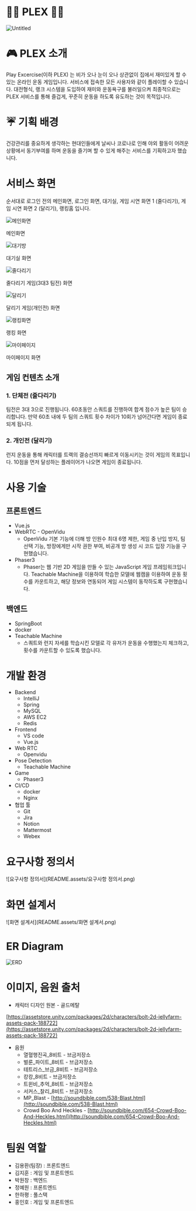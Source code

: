 # 🏃‍♂️ PLEX 🏃‍♀️

![Untitled](README.assets/Untitled-16608744212801.png)



# 🎮 PLEX 소개

Play Excercise(이하 PLEX) 는 비가 오나 눈이 오나 상관없이 집에서 재미있게 할 수 있는 온라인 운동 게임입니다. 서비스에 접속한 모든 사용자와 같이 플레이할 수 있습니다. 대전형식, 랭크 시스템을 도입하여 재미와 운동욕구를 불러일으켜 최종적으로는 PLEX 서비스를 통해 즐겁게, 꾸준히 운동을 하도록 유도하는 것이 목적입니다.



# ☔ 기획 배경

건강관리를 중요하게 생각하는 현대인들에게 날씨나 코로나로 인해  야외 활동이 어려운 상황에서 동기부여를 하며 운동을 즐기며 할 수 있게 해주는 서비스를 기획하고자 했습니다.



# 서비스 화면

순서대로 로그인 전의 메인화면, 로그인 화면, 대기실, 게임 시연 화면 1 (줄다리기), 게임 시연 화면 2 (달리기), 랭킹홈 입니다.



![메인화면](README.assets/메인화면.png)

메인화면

![대기방](README.assets/대기방.png)

대기실 화면

![줄다리기](README.assets/줄다리기.png)

줄다리기 게임(3대3 팀전) 화면

![달리기](README.assets/달리기.png)

달리기 게임(개인전) 화면

![랭킹화면](README.assets/랭킹화면-166087588471719.png)

랭킹 화면

![마이페이지](README.assets/마이페이지-166087589581721.png)

마이페이지 화면



## 게임 컨텐츠 소개

### 1. 단체전 (줄다리기)

팀전은 3대 3으로 진행됩니다. 60초동안 스쿼트를 진행하여 합계 점수가 높은 팀이 승리합니다. 만약 60초 내에 두 팀의 스쿼트 횟수 차이가 10회가 넘어간다면 게임이 종료되게 됩니다.

### 2. 개인전 (달리기)

런지 운동을 통해 캐릭터를 트랙의 결승선까지 빠르게 이동시키는 것이 게임의 목표입니다. 10점을 먼저 달성하는 플레이어가 나오면 게임이 종료됩니다.



# 사용 기술

## 프론트엔드

- Vue.js
- WebRTC - OpenVidu
  - OpenVidu 기본 기능에 더해 방 인원수 최대 6명 제한, 게임 중 난입 방지, 팀 선택 기능, 방장에게만 시작 권한 부여, 비공개 방 생성 시 코드 입장 기능을 구현했습니다.
- Phaser3
  - Phaser는 웹 기반 2D 게임을 만들 수 있는 JavaScript 게임 프레임워크입니다. Teachable Machine을 이용하여 학습한 모델에 웹캠을 이용하여 운동 횟수를 카운트하고, 해당 정보와 연동되어 게임 시스템이 동작하도록 구현했습니다.

## 백엔드

- SpringBoot
- docker
- Teachable Machine
  - 스쿼트와 런지 자세를 학습시킨 모델로 각 유저가 운동을 수행했는지 체크하고, 횟수를 카운트할 수 있도록 했습니다.



# 개발 환경

- Backend
  - IntelliJ
  - Spring
  - MySQL
  - AWS EC2
  - Redis
- Frontend
  - VS code
  - Vue.js
- Web RTC
  - Openvidu
- Pose Detection
  - Teachable Machine
- Game
  - Phaser3
- CI/CD
  - docker
  - Nginx
- 협업 툴
  - Git
  - Jira
  - Notion
  - Mattermost
  - Webex



# 요구사항 정의서

![요구사항 정의서](README.assets/요구사항 정의서.png)



# 화면 설계서

![화면 설계서](README.assets/화면 설계서.png)



# ER Diagram

![ERD](README.assets/ERD.png)



# 이미지, 음원 출처

- 캐릭터 디자인 원본 - 골드메탈

[https://assetstore.unity.com/packages/2d/characters/bolt-2d-jellyfarm-assets-pack-188722](https://assetstore.unity.com/packages/2d/characters/bolt-2d-jellyfarm-assets-pack-188722)

- 음원
  - 열혈행진곡_8비트 - 브금저장소
  - 벌룬_파이트_8비트 - 브금저장소
  - 테트리스_브금_8비트 - 브금저장소
  - 캉캉_8비트 - 브금저장소
  - 트윈비_추억_8비트 - 브금저장소
  - 서커스_찰리_8비트 - 브금저장소
  - MP_Blast - [http://soundbible.com/538-Blast.html](http://soundbible.com/538-Blast.html)
  - Crowd Boo And Heckles - [http://soundbible.com/654-Crowd-Boo-And-Heckles.html](http://soundbible.com/654-Crowd-Boo-And-Heckles.html)



# 팀원 역할

- 김용환(팀장) : 프론트엔드
- 김지훈 : 게임 및 프론트엔드
- 박원창 : 백엔드
- 정예원 : 프론트엔드
- 한하평 : 풀스택
- 홍인호 : 게임 및 프론트엔드
